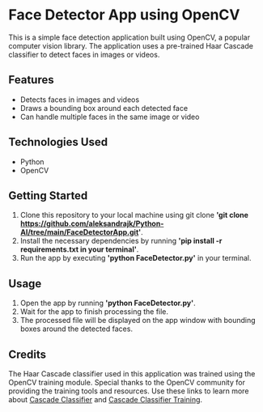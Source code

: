 # Face Detector App using OpenCV

This is a simple face detection application built using OpenCV, a popular computer vision library. The application uses a pre-trained Haar Cascade classifier to detect faces in images or videos.

## Features
* Detects faces in images and videos
* Draws a bounding box around each detected face
* Can handle multiple faces in the same image or video


## Technologies Used
* Python
* OpenCV


## Getting Started
1. Clone this repository to your local machine using git clone __'git clone https://github.com/aleksandrajk/Python-AI/tree/main/FaceDetectorApp.git'__.
2. Install the necessary dependencies by running __'pip install -r requirements.txt in your terminal'__.
3. Run the app by executing __'python FaceDetector.py'__ in your terminal.


## Usage
1. Open the app by running __'python FaceDetector.py'__.
2. Wait for the app to finish processing the file.
3. The processed file will be displayed on the app window with bounding boxes around the detected faces.


## Credits
The Haar Cascade classifier used in this application was trained using the OpenCV training module. Special thanks to the OpenCV community for providing the training tools and resources.
Use these links to learn more about [Cascade Classifier](https://docs.opencv.org/2.4/doc/tutorials/objdetect/cascade_classifier/cascade_classifier.html) and [Cascade Classifier Training](https://docs.opencv.org/2.4/doc/user_guide/ug_traincascade.html).

